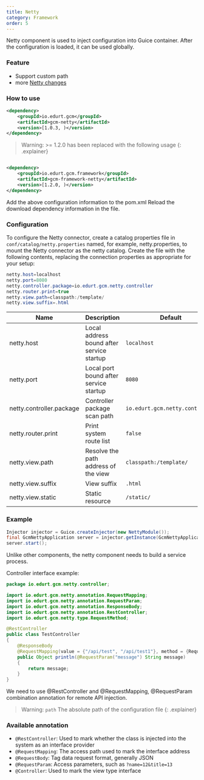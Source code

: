 ```yaml
---
title: Netty
category: Framework
order: 5
---
```


Netty component is used to inject configuration into Guice container. After the configuration is loaded, it can be used globally.

### Feature

- Support custom path
- more [Netty changes](/2021/01/22/v1.0.5/#netty)

### How to use

```xml
<dependency>
    <groupId>io.edurt.gcm</groupId>
    <artifactId>gcm-netty</artifactId>
    <version>[1.0.3, )</version>
</dependency>
```

> Warning:  >= 1.2.0 has been replaced with the following usage
{: .explainer}

```xml

<dependency>
    <groupId>io.edurt.gcm.framework</groupId>
    <artifactId>gcm-framework-netty</artifactId>
    <version>[1.2.0, )</version>
</dependency>
```

Add the above configuration information to the pom.xml Reload the download dependency information in the file.

### Configuration

To configure the Netty connector, create a catalog properties file in `conf/catalog/netty.properties` named, for example, netty.properties, to mount the Netty connector as the netty catalog. Create the file with the following contents, replacing the connection properties as appropriate for your setup:

```java 
netty.host=localhost
netty.port=8080
netty.controller.package=io.edurt.gcm.netty.controller
netty.router.print=true
netty.view.path=classpath:/template/
netty.view.suffix=.html
```

|Name|Description|Default|
|---|---|---|
|netty.host|Local address bound after service startup|`localhost`|
|netty.port|Local port bound after service startup|`8080`|
|netty.controller.package|Controller package scan path|`io.edurt.gcm.netty.controller`|
|netty.router.print|Print system route list|`false`|
|netty.view.path|Resolve the path address of the view|`classpath:/template/`|
|netty.view.suffix|View suffix|`.html`|
|netty.view.static|Static resource|`/static/`|

### Example

```java 
Injector injector = Guice.createInjector(new NettyModule());
final GcmNettyApplication server = injector.getInstance(GcmNettyApplication.class);
server.start();
```

Unlike other components, the netty component needs to build a service process.

Controller interface example:

```java 
package io.edurt.gcm.netty.controller;

import io.edurt.gcm.netty.annotation.RequestMapping;
import io.edurt.gcm.netty.annotation.RequestParam;
import io.edurt.gcm.netty.annotation.ResponseBody;
import io.edurt.gcm.netty.annotation.RestController;
import io.edurt.gcm.netty.type.RequestMethod;

@RestController
public class TestController
{
    @ResponseBody
    @RequestMapping(value = {"/api/test", "/api/test1"}, method = {RequestMethod.POST, RequestMethod.GET})
    public Object println(@RequestParam("message") String message)
    {
        return message;
    }
}
```

We need to use @RestController and @RequestMapping, @RequestParam combination annotation for remote API injection.

> Warning: `path` The absolute path of the configuration file
{: .explainer}

### Available annotation

- `@RestController`: Used to mark whether the class is injected into the system as an interface provider
- `@RequestMapping`: The access path used to mark the interface address
- `@RequestBody`: Tag data request format, generally JSON
- `@RequestParam`: Access parameters, such as `?name=12&title=13`
- `@Controller`: Used to mark the view type interface

